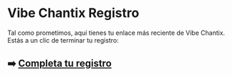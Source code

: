 # Vibe Chantix Registro

Tal como prometimos, aquí tienes tu enlace más reciente de Vibe Chantix. Estás a un clic de terminar tu registro:

## ➡️ [Completa tu registro](https://t.co/cuECxgPDp7)